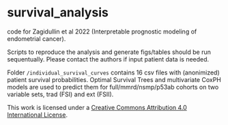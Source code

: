 # survival_analysis
code for Zagidullin et al 2022 (Interpretable prognostic modeling of endometrial cancer). 

Scripts to reproduce the analysis and generate figs/tables should be run sequentually. Please contact the authors if input patient data is needed. 

Folder `/individual_survival_curves` contains 16 csv files with (anonimized) patient survival probabilities. Optimal Survival Trees and multivariate CoxPH models are used to predict them for full/mmrd/nsmp/p53ab cohorts on two variable sets, trad (FSI) and ext (FSII).   

This work is licensed under a
[Creative Commons Attribution 4.0 International License][cc-by].

[cc-by]: http://creativecommons.org/licenses/by/4.0/
